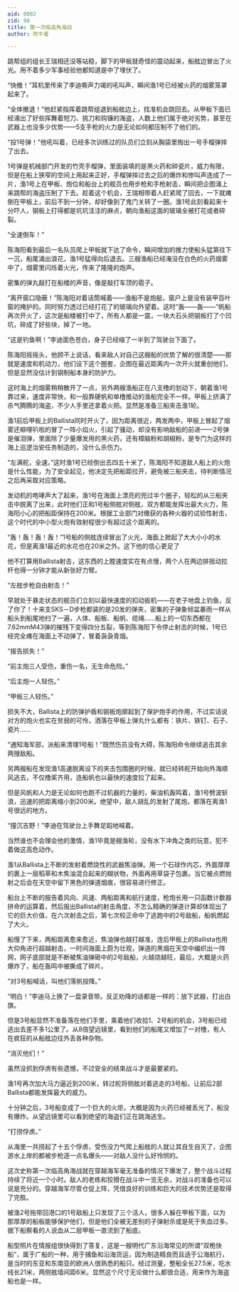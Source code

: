 ```yaml
---
aid: 0002
zid: 98
title: 第一次临高角海战
author: 吹牛者

---
```




  跳帮组的组长王瑞相还没等站稳，脚下的甲板就奇怪的震动起来，船舷边冒出了火光。用不着多少军事经验他都知道是中了埋伏了。

  “快撤！”耳机里传来了李迪嘶声力竭的吼叫声，瞬间渔1号已经被火药的烟雾笼罩起来了。

  “全体撤退！”他赶紧指挥着跳帮组退到船舷边上，找准机会跳回去。从甲板下面已经涌出了好些挥舞着短刀、挑刀和钩镰的海盗，人数上他们属于绝对劣势，甚至在武器上也没多少优势——5支手枪的火力是无论如何都压制不了他们的。

  “投1号弹！”他吼叫着，已经多次训练过的队员们立刻从胸袋里掏出一号手榴弹摔了出去。

  1号弹是机械部门开发的竹壳手榴弹，里面装填的是黑火药和碎瓷片，威力有限，但是在船上狭窄的空间上用起来正好，手榴弹摔过去之后的爆炸和惨叫声连成了一片，渔1号上在甲板、炮位和船台上的舰员也用步枪和手枪射击，瞬间把企图涌上来跳帮的海盗压制了下去。趁着这个机会，王瑞相带着人赶紧爬了回去，一下就瘫倒在甲板上，前后不到一分钟，却好像到了鬼门关转了一圈。渔1号此刻看起来十分吓人，钢板上打得都是坑坑洼洼的麻点，朝向渔船这面的玻璃全被打花或者碎裂。

  “全速倒车！”

  陈海阳看到最后一名队员爬上甲板就下达了命令，瞬间增加的推力使船头猛第往下一沉，船尾涌出浪花，渔1号猛得向后退去。三艘渔船已经淹没在白色的火药烟雾中了，烟雾里闪烁着火光，传来了隆隆的炮声。

  密集的弹丸敲打在船楼的声音，像是敲打车顶的雹子。

  “离开窗口隐蔽！”陈海阳对着话筒喊着——渔船不是炮艇，窗户上是没有装甲百叶窗的掩护的。同时努力透过已经打花了的玻璃向外望着。这时“轰——轰——”帆船再次开火了，这次是船楼被打中了，所有人都是一震，一块大石头把钢板打了个凹坑，碎成了好些块，掉了一地。

  “这是钓鱼啊！”李迪面色苍白，身子已经缩了一半到了驾驶台下面了。

  陈海阳摇摇头，他顾不上说话，看来敌人对自己这艘船的优势了解的很清楚——那就是速度和机动力，他们设下这个圈套，企图在最近距离内一次开火就重创他们，但是显然没估计到钢制船本身的防护力。

  这时海上的烟雾稍稍散开了一点，另外两艘渔船正在八支橹的划动下，朝着渔1号靠过来，速度非常快，和一般靠硬帆和单橹推动的渔船完全不一样。甲板上挤满了杀气腾腾的海盗，不少人手里还拿着火把。显然是准备三船夹击渔1轮。

  渔1前后甲板上的Ballista同时开火了，因为距离很近，两发两中，甲板上冒起了烟雾还噼哩叭啦的冒了一阵小焰火，引起了骚动，却没有影响敌船的前进——2号弹是催泪弹，里面除了少量爆发用的黑火药，还有樟脑粉和胡椒粉，是专门为这样的海上巡逻治安任务制造的，没什么杀伤力。

  “左满舵，全速。”这时渔1号已经倒出去四五十米了，陈海阳不知道敌人船上的火炮是什么性能，为了安全起见，他决定先把船距拉开，避免被三船夹击，待判断情况之后再采取对应策略。

  发动机的咆哮声大了起来，渔1号在海面上漂亮的兜过半个圈子，轻松的从三船夹击中脱离了出来，此时他们正和1号船侧舷对侧舷，双方都能发挥出最大火力，陈海阳小心的把船距保持在200米。根据工业部门对缴获的各种火器的试验性射击，这个时代的中小型火炮有效射程很少有超过这个距离的。

  “轰！轰！轰！轰！”1号船的侧舷连续冒出了火光，海面上掀起了大大小小的水花，但是离渔1最近的水花也在20米之外。这下他的信心更足了

  他不打算用Ballista射击，这东西的上膛速度实在有点慢，两个人在两边排摇动拉杆也得一分钟才能从新张好力臂。

  “左舷步枪自由射击！”

  早就处于暴走状态的舰员们立刻以最快速度的扣动扳机——在老子地盘上钓鱼，反了你了！十来支SKS－D步枪都装的是20发的弹夹，密集的子弹象倾盆暴雨一样从船头到船尾地扫了一遍，人体、船板、船帆、缆绳……船上的一切东西都在7.62mmM43弹的摧残下变得四分五裂，等到陈海阳下令停止射击的时候，1号已经完全瘫在海面上不动弹了，冒着袅袅青烟。

  “报告损失！”

  “前主炮三人受伤，重伤一名，无生命危险。”

  “后主炮一人轻伤。”

  “甲板三人轻伤。”

  损失不大，Ballista上的防弹护盾和钢板炮廓起到了保护炮手的作用，不过实话说对方的炮火也实在贫弱的可怜，洒落在甲板上弹丸什么都有：铁片、铁钉、石子、瓷片……

  “通知海军部，派船来清理1号船！”既然伤员没有大碍，陈海阳命令继续追击其余两搜敌船。

  另两艘船在发现渔1高速脱离设下的夹击包围圈的时候，就已经转舵开始向外海顺风逃去，不仅橹桨齐用，连船帆也以最快的速度拉了起来。

  但是风帆和人力是无论如何也跑不过机器的力量的，柴油机轰鸣着，渔1号劈波斩浪，迅速的把距离缩小到200米。绝望中，敌人胡乱的发射了尾炮，都落在离渔1号很远的地方。

  “撞沉吉野！”李迪在驾驶台上手舞足蹈地喊着。

  当然谁也不会理会他的激情，渔1毕竟是艘渔轮，没有水下冲角之类的玩意，犯不着做这高危动作。

  渔1从Ballista上不断的发射着燃烧性的武器焦油弹。用一个石球作内芯，外面厚厚的裹上一层稻草和木焦油混合起来的糊状物，外面再用草袋子包裹。当它被点燃抛射之后会在天空中留下黑色的弹道烟痕，很容易进行修正。

  船台上不断的报告着风向、风速、两船距离和航行速度，枪炮长用一只函数计数器拼命的运算着，然后报出Ballista的射击角度，不怎么精确的弹道计算却体现出了它的巨大价值，在六次射击之后，第七次校正命中了逃跑中的2号敌船，船帆燃起了大火。

  船慢了下来，两船距离愈来愈近，焦油弹也越打越准，连后甲板上的Ballista也用大仰角进行超越射击，一时间海面上蔚为壮观，弹道的黑烟在天空中编织出一阵网，网子底部就是不断被焦油弹砸中的2号敌船，火越烧越旺，最后，大概是火药爆炸了，船在轰鸣中被撕成了碎片。

  “对3号船喊话，叫他们落帆投降。”

  “明白！”李迪马上换了一盘录音带。反正劝降的话都是一样的：放下武器，打出白旗。

  但是3号船显然不准备落在他们手里，乘着他们收拾1、2号船的机会，3号船已经逃出去差不多1公里了。从8倍望远镜里，看到他们的船尾又增加了一对橹，有人在疯狂的从船舷边往外丢各种杂物。

  “消灭他们！”

  虽然没抓到俘虏有些遗憾，不过安全的结束战斗才是最要紧的。

  渔1号再次加大马力逼近到200米，转过舵将侧舷对着逃走的3号船，让前后2部Ballista都能发挥最大的威力。

  十分钟之后，3号船变成了一个巨大的火炬，大概是因为火药已经被丢光了，船没有爆炸。从望远镜里可以看到绝望的海盗们正在跳海逃生。

  “打捞俘虏。”

  从海里一共捞起了十五个俘虏，受伤没力气爬上船舷的人就让其自生自灭了，企图游水上岸的都被步枪逐一点名爆头——对敌人没什么好怜悯的。

  这次史称第一次临高角海战就在穿越海军毫无准备的情况下爆发了，整个战斗过程持续了将近一个小时。敌人的老练和狡猾在战斗中一览无余，对战斗的准备也可以说是充分的。穿越海军尽管仓促上阵，凭借良好的训练和巨大的技术优势还是取得了完胜。

  被渔2号拖带回港口的1号敌船上只发现了三个活人，很多人躲在甲板下面，以为那厚厚的船板能够保护他们，但是他们全被无差别的子弹射杀或是死于失血过多。据下船察看的人说血从二层甲板一直流到了船底。

  船型照片在情报组很快得到了答复，这是一艘明代广东沿海常见的所谓“双桅快船”，属于广船的一种，用于捕鱼和沿海货运，因为制造精良而且适于公海航行，是当时的东亚和东南亚的欧洲人很熟悉的船只。经过测量，整船全长27.5米，吃水线长21米，两侧舷墙间距6米。显然这个尺寸无论做什么都很合适，用来作为海盗船也是一样。



